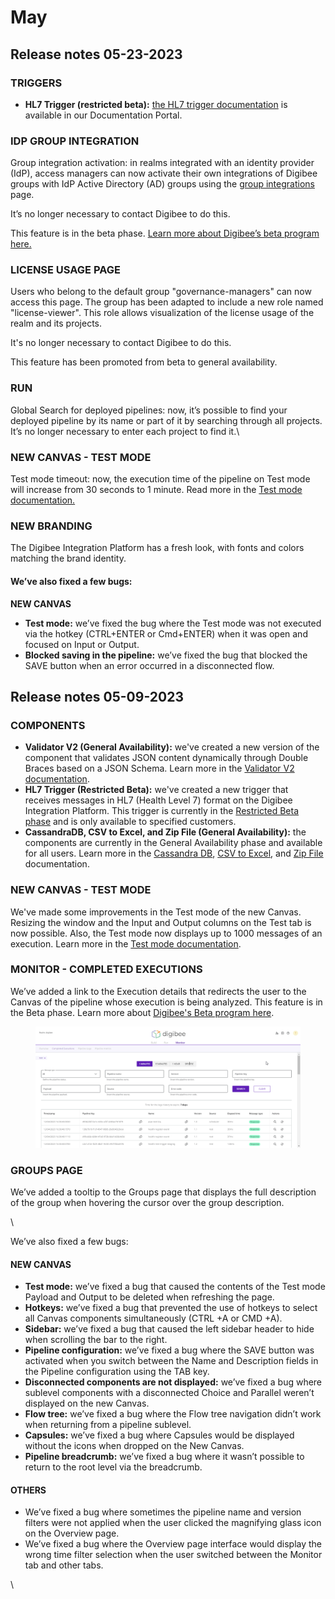 # May

## Release notes 05-23-2023

### TRIGGERS

* **HL7 Trigger (restricted beta):** [the HL7 trigger documentation](https://docs.digibee.com/documentation/components/industry-solutions/hl7-trigger-restricted-beta) is available in our Documentation Portal.

### IDP GROUP INTEGRATION

Group integration activation: in realms integrated with an identity provider (IdP), access managers can now activate their own integrations of Digibee groups with IdP Active Directory (AD) groups using the [group integrations](https://docs.digibee.com/documentation/administration/identity-provider-integration/integration-of-idp-groups-with-digibee-groups) page.

It’s no longer necessary to contact Digibee to do this.

This feature is in the beta phase. [Learn more about Digibee’s beta program here.](https://docs.digibee.com/documentation/general/beta-program)



### LICENSE USAGE PAGE

Users who belong to the default group "governance-managers" can now access this page. The group has been adapted to include a new role named "license-viewer". This role allows visualization of the license usage of the realm and its projects.

It's no longer necessary to contact Digibee to do this.

This feature has been promoted from beta to general availability.

### &#x20; RUN

Global Search for deployed pipelines: now, it’s possible to find your deployed pipeline by its name or part of it by searching through all projects. It’s no longer necessary to enter each project to find it.\


### NEW CANVAS - TEST MODE

Test mode timeout: now, the execution time of the pipeline on Test mode will increase from 30 seconds to 1 minute. Read more in the [Test mode documentation.](../../build/new-canvas-beta-restricted/execution-panel.md)



### NEW BRANDING

The Digibee Integration Platform has a fresh look, with fonts and colors matching the brand identity.





#### We’ve also fixed a few bugs:  

**NEW CANVAS**

* **Test mode:** we’ve fixed the bug where the Test mode was not executed via the hotkey (CTRL+ENTER or Cmd+ENTER) when it was open and focused on Input or Output.
* **Blocked saving in the pipeline:** we’ve fixed the bug that blocked the SAVE button when an error occurred in a disconnected flow.





## Release notes 05-09-2023

### COMPONENTS <a href="#undefined" id="undefined"></a>

* **Validator V2 (General Availability):** we've created a new version of the component that validates JSON content dynamically through Double Braces based on a JSON Schema. Learn more in the [Validator V2 documentation](https://docs.digibee.com/documentation/components/tools/validator-v2).
* **HL7 Trigger (Restricted Beta):** we've created a new trigger that receives messages in HL7 (Health Level 7) format on the Digibee Integration Platform. This trigger is currently in the [Restricted Beta phase](https://docs.digibee.com/documentation/general/beta-program#h\_2db7b9ae33) and is only available to specified customers.
* **CassandraDB, CSV to Excel, and Zip File (General Availability):** the components are currently in the General Availability phase and available for all users. Learn more in the [Cassandra DB](https://docs.digibee.com/documentation/components/structured-data/cassandra-db), [CSV to Excel](https://docs.digibee.com/documentation/components/files/csv-to-excel), and [Zip File](https://docs.digibee.com/documentation/components/files/zip-file) documentation.



### NEW CANVAS - TEST MODE

We've made some improvements in the Test mode of the new Canvas. Resizing the window and the Input and Output columns on the Test tab is now possible. Also, the Test mode now displays up to 1000 messages of an execution. Learn more in the [Test mode documentation](../../build/new-canvas-beta-restricted/execution-panel.md).



### MONITOR - COMPLETED EXECUTIONS

We’ve added a link to the Execution details that redirects the user to the Canvas of the pipeline whose execution is being analyzed. This feature is in the Beta phase. Learn more about [Digibee's Beta program here](https://docs.digibee.com/documentation/general/beta-program).

<figure><img src="../../.gitbook/assets/image (18).png" alt=""><figcaption></figcaption></figure>

### GROUPS PAGE

We’ve added a tooltip to the Groups page that displays the full description of the group when hovering the cursor over the group description.

\


We’ve also fixed a few bugs:

#### NEW CANVAS

* **Test mode:** we’ve fixed a bug that caused the contents of the Test mode Payload and Output to be deleted when refreshing the page.
* **Hotkeys:** we’ve fixed a bug that prevented the use of hotkeys to select all Canvas components simultaneously (CTRL +A or CMD +A).
* **Sidebar:** we’ve fixed a bug that caused the left sidebar header to hide when scrolling the bar to the right.
* **Pipeline configuration:** we’ve fixed a bug where the SAVE button was activated when you switch between the Name and Description fields in the Pipeline configuration using the TAB key.
* **Disconnected components are not displayed:** we’ve fixed a bug where sublevel components with a disconnected Choice and Parallel weren’t displayed on the new Canvas.
* **Flow tree:** we’ve fixed a bug where the Flow tree navigation didn’t work when returning from a pipeline sublevel.
* **Capsules:** we’ve fixed a bug where Capsules would be displayed without the icons when dropped on the New Canvas.
* **Pipeline breadcrumb:** we’ve fixed a bug where it wasn’t possible to return to the root level via the breadcrumb.

#### OTHERS

* We’ve fixed a bug where sometimes the pipeline name and version filters were not applied when the user clicked the magnifying glass icon on the Overview page.
* We’ve fixed a bug where the Overview page interface would display the wrong time filter selection when the user switched between the Monitor tab and other tabs.



\

